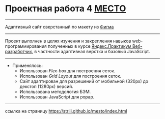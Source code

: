 # Проектная работа 4 [МЕСТО](https://practicum.yandex.ru/learn/web/courses/35d951a1-b62c-4a96-96ac-a8118657fad0/sprints/14194/topics/d60394db-0f4a-4c6e-bede-9bb46bf7d968/lessons/60e3a5ca-91ae-4c7c-bb78-1d25a001e9d6/)

---

Адаптивный сайт сверстанный по макету из [Фигма](https://www.figma.com/file/2cn9N9jSkmxD84oJik7xL7/JavaScript.-Sprint-4?node-id=0%3A1)

---

Проект выполнен в целях изучения и закрепления навыков web-программирования полученных в курсе [Яндекс.Практикум Веб-разработчик](https://practicum.yandex.ru/profile/web/), в частности адаптивная верстка и базовый JavaScript.

---

+ Применялось:
    + Использован _Flex-box_ для построения сеток. 
    + Использован _Grid Layout_ для построения сеток. 
    + Сайт адаптирован для разрешений от мобильной (320рх) до декстоп (1280рх) версий.
    + Использована методология БЭМ.
    + Использован JavaScript для popap.

---

ссылка на страницу https://striii.github.io/mesto/index.html 
  